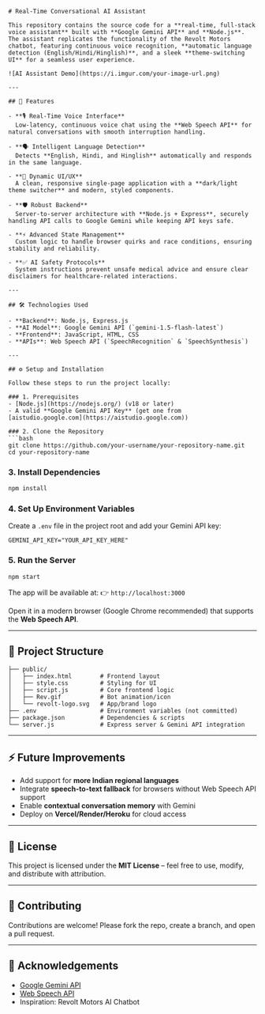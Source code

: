 
````
# Real-Time Conversational AI Assistant

This repository contains the source code for a **real-time, full-stack voice assistant** built with **Google Gemini API** and **Node.js**.  
The assistant replicates the functionality of the Revolt Motors chatbot, featuring continuous voice recognition, **automatic language detection (English/Hindi/Hinglish)**, and a sleek **theme-switching UI** for a seamless user experience.

![AI Assistant Demo](https://i.imgur.com/your-image-url.png)

---

## 🚀 Features

- **🎙 Real-Time Voice Interface**  
  Low-latency, continuous voice chat using the **Web Speech API** for natural conversations with smooth interruption handling.  

- **🗣 Intelligent Language Detection**  
  Detects **English, Hindi, and Hinglish** automatically and responds in the same language.  

- **🎨 Dynamic UI/UX**  
  A clean, responsive single-page application with a **dark/light theme switcher** and modern, styled components.  

- **🛡 Robust Backend**  
  Server-to-server architecture with **Node.js + Express**, securely handling API calls to Google Gemini while keeping API keys safe.  

- **⚡ Advanced State Management**  
  Custom logic to handle browser quirks and race conditions, ensuring stability and reliability.  

- **✅ AI Safety Protocols**  
  System instructions prevent unsafe medical advice and ensure clear disclaimers for healthcare-related interactions.  

---

## 🛠️ Technologies Used

- **Backend**: Node.js, Express.js  
- **AI Model**: Google Gemini API (`gemini-1.5-flash-latest`)  
- **Frontend**: JavaScript, HTML, CSS  
- **APIs**: Web Speech API (`SpeechRecognition` & `SpeechSynthesis`)  

---

## ⚙️ Setup and Installation

Follow these steps to run the project locally:

### 1. Prerequisites
- [Node.js](https://nodejs.org/) (v18 or later)  
- A valid **Google Gemini API Key** (get one from [aistudio.google.com](https://aistudio.google.com))  

### 2. Clone the Repository
```bash
git clone https://github.com/your-username/your-repository-name.git
cd your-repository-name
````

### 3. Install Dependencies

```bash
npm install
```

### 4. Set Up Environment Variables

Create a `.env` file in the project root and add your Gemini API key:

```
GEMINI_API_KEY="YOUR_API_KEY_HERE"
```

### 5. Run the Server

```bash
npm start
```

The app will be available at:
👉 `http://localhost:3000`

Open it in a modern browser (Google Chrome recommended) that supports the **Web Speech API**.

---

## 📂 Project Structure

```
├── public/
│   ├── index.html        # Frontend layout
│   ├── style.css         # Styling for UI
│   ├── script.js         # Core frontend logic
│   ├── Rev.gif           # Bot animation/icon
│   └── revolt-logo.svg   # App/brand logo
├── .env                  # Environment variables (not committed)
├── package.json          # Dependencies & scripts
└── server.js             # Express server & Gemini API integration
```

---

## ⚡ Future Improvements

* Add support for **more Indian regional languages**
* Integrate **speech-to-text fallback** for browsers without Web Speech API support
* Enable **contextual conversation memory** with Gemini
* Deploy on **Vercel/Render/Heroku** for cloud access

---

## 📝 License

This project is licensed under the **MIT License** – feel free to use, modify, and distribute with attribution.

---

## 🤝 Contributing

Contributions are welcome! Please fork the repo, create a branch, and open a pull request.

---

## 🙌 Acknowledgements

* [Google Gemini API](https://aistudio.google.com)
* [Web Speech API](https://developer.mozilla.org/en-US/docs/Web/API/Web_Speech_API)
* Inspiration: Revolt Motors AI Chatbot

```

```
